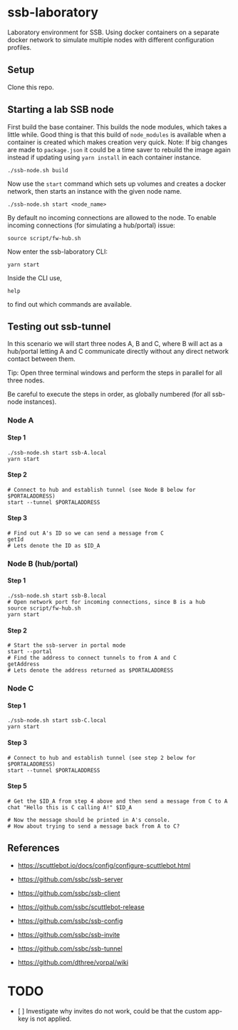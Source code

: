 # ssb-laboratory

Laboratory environment for SSB. Using docker containers on a separate docker network to simulate multiple nodes
with different configuration profiles. 

## Setup

Clone this repo.

## Starting a lab SSB node

First build the base container. This builds the node modules, which takes a little while. Good thing is that this build
of `node_modules` is available when a container is created which makes creation very quick. Note: If big changes are made 
to `package.json` it could be a time saver to rebuild the image again instead if updating using `yarn install` in each
container instance. 

    ./ssb-node.sh build

Now use the `start` command which sets up volumes and creates a docker network, then starts an instance with the given node name.

    ./ssb-node.sh start <node_name>

By default no incoming connections are allowed to the node. To enable incoming connections (for simulating a hub/portal) issue:

    source script/fw-hub.sh

Now enter the ssb-laboratory CLI:

    yarn start
    
Inside the CLI use,

    help
    
to find out which commands are available.
    
## Testing out ssb-tunnel

In this scenario we will start three nodes A, B and C, where B will act as a hub/portal letting A and C communicate
directly without any direct network contact between them.

Tip: Open three terminal windows and perform the steps in parallel for all three nodes.

Be careful to execute the steps in order, as globally numbered (for all ssb-node instances).

### Node A

#### Step 1

    ./ssb-node.sh start ssb-A.local
    yarn start 
    
#### Step 2
    
    # Connect to hub and establish tunnel (see Node B below for $PORTALADDRESS)
    start --tunnel $PORTALADDRESS
    
#### Step 3

    # Find out A's ID so we can send a message from C
    getId
    # Lets denote the ID as $ID_A

### Node B (hub/portal)

#### Step 1

    ./ssb-node.sh start ssb-B.local
    # Open network port for incoming connections, since B is a hub
    source script/fw-hub.sh
    yarn start

#### Step 2

    # Start the ssb-server in portal mode
    start --portal
    # Find the address to connect tunnels to from A and C
    getAddress
    # Lets denote the address returned as $PORTALADDRESS

### Node C

#### Step 1

    ./ssb-node.sh start ssb-C.local
    yarn start

#### Step 3
    
    # Connect to hub and establish tunnel (see step 2 below for $PORTALADDRESS)
    start --tunnel $PORTALADDRESS     
    
#### Step 5

    # Get the $ID_A from step 4 above and then send a message from C to A
    chat "Hello this is C calling A!" $ID_A
    
    # Now the message should be printed in A's console. 
    # How about trying to send a message back from A to C?
    
## References

- <https://scuttlebot.io/docs/config/configure-scuttlebot.html>
- <https://github.com/ssbc/ssb-server>

- <https://github.com/ssbc/ssb-client>
- <https://github.com/ssbc/scuttlebot-release>

- <https://github.com/ssbc/ssb-config>
- <https://github.com/ssbc/ssb-invite>
- <https://github.com/ssbc/ssb-tunnel>
- <https://github.com/dthree/vorpal/wiki>

# TODO

- [ ] Investigate why invites do not work, could be that the custom app-key is not applied.
